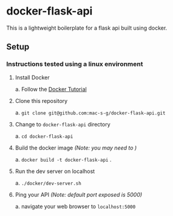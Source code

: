 # docker-flask-api

This is a lightweight boilerplate for a flask api built using docker.

## Setup
### Instructions tested using a linux environment

1. Install Docker

    a. Follow the [Docker Tutorial](https://docs.docker.com/engine/installation/)

2. Clone this repository

    a. `git clone git@github.com:mac-s-g/docker-flask-api.git`

3. Change to `docker-flask-api` directory

    a. `cd docker-flask-api`

4. Build the docker image *(Note: you may need to )*

    a. `docker build -t docker-flask-api` .

5. Run the dev server on localhost

    a. `./docker/dev-server.sh`

6. Ping your API *(Note: default port exposed is 5000)*

    a. navigate your web browser to `localhost:5000`